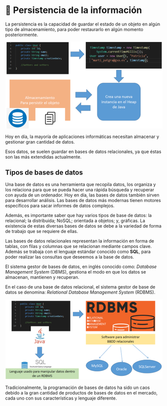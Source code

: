 # 💾 Persistencia de la información

La persistencia es la capacidad de guardar el estado de un objeto en algún tipo de almacenamiento, para poder restaurarlo en algún momento posteriormente.

![mapeo](../img/ud2/1persistence.png)

Hoy en día, la mayoría de aplicaciones informáticas necesitan almacenar y gestionar gran cantidad de datos.

Esos datos, se suelen guardar en bases de datos relacionales, ya que éstas son las más extendidas actualmente.

## Tipos de bases de datos

Una base de datos es una herramienta que recopila datos, los organiza y los relaciona para que se pueda hacer una rápida búsqueda y recuperar con ayuda de un ordenador. Hoy en día, las bases de datos también sirven para desarrollar análisis. Las bases de datos más modernas tienen motores específicos para sacar informes de datos complejos.

Además, es importante saber que hay varios tipos de base de datos: la relacional; la distribuida; NoSQL; orientada a objetos; y, gráficas. La existencia de estas diversas bases de datos se debe a la variedad de forma de trabajo que se requiere de ellas.

Las bases de datos relacionales representan la información en forma de tablas, con filas y columnas que se relacionan mediante campos clave. Además se trabaja con el lenguaje estándar conocido como **SQL**, para poder realizar las consultas que deseemos a la base de datos.

El sistema gestor de bases de datos, en inglés conocido como: _Database Management System_ (DBMS), gestiona el modo en que los datos se almacenan, mantienen y recuperan.

En el caso de una base de datos relacional, el sistema gestor de base de datos se denomina: _Relational Database Management System_ (RDBMS).

![mapeo](../img/ud2/2persistence.png)

Tradicionalmente, la programación de bases de datos ha sido un caos debido a la gran cantidad de productos de bases de datos en el mercado, cada uno con sus características y lenguaje diferente.
